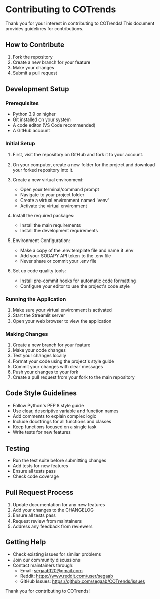 # Contributing to COTrends

Thank you for your interest in contributing to COTrends! This document provides guidelines for contributions.

## How to Contribute

1. Fork the repository
2. Create a new branch for your feature
3. Make your changes
4. Submit a pull request

## Development Setup

### Prerequisites
- Python 3.9 or higher
- Git installed on your system
- A code editor (VS Code recommended)
- A GitHub account

### Initial Setup
1. First, visit the repository on GitHub and fork it to your account.

2. On your computer, create a new folder for the project and download your forked repository into it.

3. Create a new virtual environment:
   - Open your terminal/command prompt
   - Navigate to your project folder
   - Create a virtual environment named 'venv'
   - Activate the virtual environment

4. Install the required packages:
   - Install the main requirements
   - Install the development requirements

5. Environment Configuration:
   - Make a copy of the .env.template file and name it .env
   - Add your SODAPY API token to the .env file
   - Never share or commit your .env file

6. Set up code quality tools:
   - Install pre-commit hooks for automatic code formatting
   - Configure your editor to use the project's code style

### Running the Application
1. Make sure your virtual environment is activated
2. Start the Streamlit server
3. Open your web browser to view the application

### Making Changes
1. Create a new branch for your feature
2. Make your code changes
3. Test your changes locally
4. Format your code using the project's style guide
5. Commit your changes with clear messages
6. Push your changes to your fork
7. Create a pull request from your fork to the main repository

## Code Style Guidelines
- Follow Python's PEP 8 style guide
- Use clear, descriptive variable and function names
- Add comments to explain complex logic
- Include docstrings for all functions and classes
- Keep functions focused on a single task
- Write tests for new features

## Testing
- Run the test suite before submitting changes
- Add tests for new features
- Ensure all tests pass
- Check code coverage

## Pull Request Process
1. Update documentation for any new features
2. Add your changes to the CHANGELOG
3. Ensure all tests pass
4. Request review from maintainers
5. Address any feedback from reviewers

## Getting Help
- Check existing issues for similar problems
- Join our community discussions
- Contact maintainers through:
  - Email: segaab120@gmail.com
  - Reddit: https://www.reddit.com/user/segaab
  - GitHub Issues: https://github.com/segaab/COTrends/issues

Thank you for contributing to COTrends!